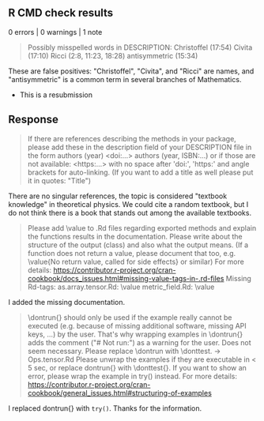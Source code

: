 ## R CMD check results

0 errors \| 0 warnings \| 1 note

> Possibly misspelled words in DESCRIPTION: Christoffel (17:54) Civita
> (17:10) Ricci (2:8, 11:23, 18:28) antisymmetric (15:34)

These are false positives: "Christoffel", "Civita", and "Ricci" are
names, and "antisymmetric" is a common term in several branches of
Mathematics.

-   This is a resubmission

## Response

> If there are references describing the methods in your package, please
> add these in the description field of your DESCRIPTION file in the
> form authors (year) \<doi:...\> authors (year, ISBN:...) or if those
> are not available: \<https:...\> with no space after 'doi:', 'https:'
> and angle brackets for auto-linking. (If you want to add a title as
> well please put it in quotes: "Title")

There are no singular references, the topic is considered "textbook
knowledge" in theoretical physics. We could cite a random textbook, but
I do not think there is a book that stands out among the available
textbooks.

> Please add \value to .Rd files regarding exported methods and explain
> the functions results in the documentation. Please write about the
> structure of the output (class) and also what the output means. (If a
> function does not return a value, please document that too, e.g.
> \value{No return value, called for side effects} or similar) For more
> details:
> <https://contributor.r-project.org/cran-cookbook/docs_issues.html#missing-value-tags-in-.rd-files>
> Missing Rd-tags: as.array.tensor.Rd: \value metric_field.Rd: \value

I added the missing documentation.

> \dontrun{} should only be used if the example really cannot be
> executed (e.g. because of missing additional software, missing API
> keys, ...) by the user. That's why wrapping examples in \dontrun{}
> adds the comment ("\# Not run:") as a warning for the user. Does not
> seem necessary. Please replace \dontrun with \donttest. -\>
> Ops.tensor.Rd Please unwrap the examples if they are executable in \<
> 5 sec, or replace dontrun{} with \donttest{}. If you want to show an
> error, please wrap the example in try() instead. For more details:
> <https://contributor.r-project.org/cran-cookbook/general_issues.html#structuring-of-examples>

I replaced dontrun{} with `try()`. Thanks for the information.
